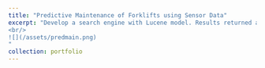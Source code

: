 ```yaml
---
title: "Predictive Maintenance of Forklifts using Sensor Data"
excerpt: "Develop a search engine with Lucene model. Results returned are ranked using tf-idf score. Users provide relevance feedback to improve the effectiveness of the information retrieved.
<br/>
![](/assets/predmain.png)
"
collection: portfolio
---
```

